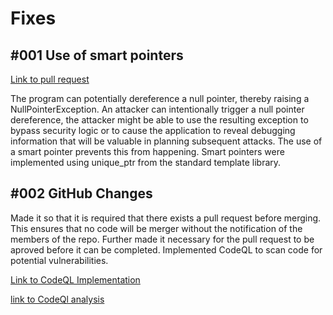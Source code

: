 # Fixes 
## #001 Use of smart pointers 

[Link to pull request](https://github.com/AndrewHolm/MNIST/pull/3)

The program can potentially dereference a null pointer, thereby raising a NullPointerException. An attacker can intentionally trigger a null pointer dereference, the attacker might be able to use the resulting exception to bypass security logic or to cause the application to reveal debugging information that will be valuable in planning subsequent attacks. The use of a smart pointer prevents this from happening. Smart pointers were implemented using unique_ptr from the standard template library. 


## #002 GitHub Changes

Made it so that it is required that there exists a pull request before merging. This ensures that no code will be merger without the notification of the members of the repo. Further made it necessary for the pull request to be aproved before it can be completed. Implemented CodeQL to scan code for potential vulnerabilities.

[Link to CodeQL Implementation](https://github.com/AndrewHolm/MNIST/tree/main/.github/workflows)

[link to CodeQl analysis](https://github.com/AndrewHolm/MNIST/actions/workflows/codeql.yml)
